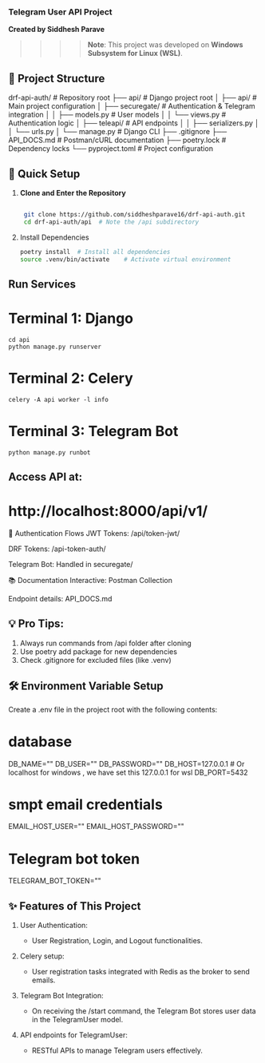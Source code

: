 ### Telegram User API Project ###

**Created by Siddhesh Parave**

>>>> **Note**: This project was developed on **Windows Subsystem for Linux (WSL)**. 

## 📂 Project Structure

drf-api-auth/ # Repository root
├── api/ # Django project root
│ ├── api/ # Main project configuration
│ ├── securegate/ # Authentication & Telegram integration
│ │ ├── models.py # User models
│ │ └── views.py # Authentication logic
│ ├── teleapi/ # API endpoints
│ │ ├── serializers.py
│ │ └── urls.py
│ └── manage.py # Django CLI
├── .gitignore
├── API_DOCS.md # Postman/cURL documentation
├── poetry.lock # Dependency locks
└── pyproject.toml # Project configuration



## 🚀 Quick Setup
1. **Clone and Enter the Repository**
   ```bash

    git clone https://github.com/siddheshparave16/drf-api-auth.git
    cd drf-api-auth/api  # Note the /api subdirectory

2. Install Dependencies
    ``` bash
    poetry install  # Install all dependencies
    source .venv/bin/activate    # Activate virtual environment


## Run Services

# Terminal 1: Django
    cd api 
    python manage.py runserver

# Terminal 2: Celery
    celery -A api worker -l info

# Terminal 3: Telegram Bot
    python manage.py runbot



## Access API at: 
# http://localhost:8000/api/v1/

🔐 Authentication Flows
JWT Tokens: /api/token-jwt/

DRF Tokens: /api-token-auth/

Telegram Bot: Handled in securegate/

📚 Documentation
Interactive: Postman Collection

Endpoint details: API_DOCS.md


## 💡 Pro Tips:

1. Always run commands from /api folder after cloning
2. Use poetry add package for new dependencies
3. Check .gitignore for excluded files (like .venv)


## 🛠️ Environment Variable Setup

Create a .env file in the project root with the following contents:

# database
DB_NAME=""
DB_USER=""
DB_PASSWORD=""
DB_HOST=127.0.0.1  # Or localhost for windows , we have set this 127.0.0.1 for wsl
DB_PORT=5432

# smpt email credentials
EMAIL_HOST_USER=""
EMAIL_HOST_PASSWORD=""

# Telegram bot token
TELEGRAM_BOT_TOKEN=""


## ✨ Features of This Project

1. User Authentication:
    - User Registration, Login, and Logout functionalities.

2. Celery setup:
    - User registration tasks integrated with Redis as the broker to send emails.

3. Telegram Bot Integration:
    - On receiving the /start command, the Telegram Bot stores user data in the TelegramUser model.

4. API endpoints for TelegramUser:
    - RESTful APIs to manage Telegram users effectively.

